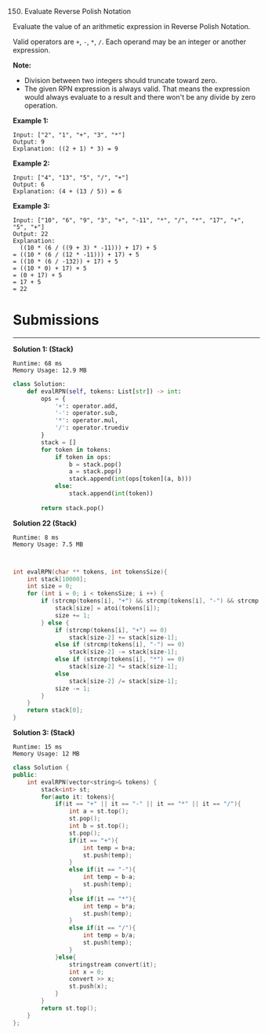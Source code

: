 150. Evaluate Reverse Polish Notation

Evaluate the value of an arithmetic expression in Reverse Polish Notation.

Valid operators are `+`, `-`, `*`, `/`. Each operand may be an integer or another expression.

**Note:**

* Division between two integers should truncate toward zero.
* The given RPN expression is always valid. That means the expression would always evaluate to a result and there won't be any divide by zero operation.

**Example 1:**
```
Input: ["2", "1", "+", "3", "*"]
Output: 9
Explanation: ((2 + 1) * 3) = 9
```

**Example 2:**
```
Input: ["4", "13", "5", "/", "+"]
Output: 6
Explanation: (4 + (13 / 5)) = 6
```

**Example 3:**
```
Input: ["10", "6", "9", "3", "+", "-11", "*", "/", "*", "17", "+", "5", "+"]
Output: 22
Explanation: 
  ((10 * (6 / ((9 + 3) * -11))) + 17) + 5
= ((10 * (6 / (12 * -11))) + 17) + 5
= ((10 * (6 / -132)) + 17) + 5
= ((10 * 0) + 17) + 5
= (0 + 17) + 5
= 17 + 5
= 22
```

# Submissions
---
**Solution 1: (Stack)**
```
Runtime: 68 ms
Memory Usage: 12.9 MB
```
```python
class Solution:
    def evalRPN(self, tokens: List[str]) -> int:
        ops = {
            '+': operator.add, 
            '-': operator.sub, 
            '*': operator.mul, 
            '/': operator.truediv
        }
        stack = []
        for token in tokens:
            if token in ops:
                b = stack.pop()
                a = stack.pop()
                stack.append(int(ops[token](a, b)))
            else:
                stack.append(int(token))
        
        return stack.pop()
```

**Solution 22 (Stack)**
```
Runtime: 8 ms
Memory Usage: 7.5 MB
```
```c


int evalRPN(char ** tokens, int tokensSize){
    int stack[10000];
    int size = 0;
    for (int i = 0; i < tokensSize; i ++) {
        if (strcmp(tokens[i], "+") && strcmp(tokens[i], "-") && strcmp(tokens[i], "*") && strcmp(tokens[i], "/")) {
            stack[size] = atoi(tokens[i]);
            size += 1;
        } else {
            if (strcmp(tokens[i], "+") == 0)
                stack[size-2] += stack[size-1];
            else if (strcmp(tokens[i], "-") == 0)
                stack[size-2] -= stack[size-1];
            else if (strcmp(tokens[i], "*") == 0)
                stack[size-2] *= stack[size-1];
            else
                stack[size-2] /= stack[size-1];
            size -= 1;
        }
    }
    return stack[0];
}
```

**Solution 3: (Stack)**
```
Runtime: 15 ms
Memory Usage: 12 MB
```
```c++
class Solution {
public:
    int evalRPN(vector<string>& tokens) {
        stack<int> st;
        for(auto it: tokens){
            if(it == "+" || it == "-" || it == "*" || it == "/"){
                int a = st.top();
                st.pop();
                int b = st.top();
                st.pop();
                if(it == "+"){
                    int temp = b+a;
                    st.push(temp);
                }
                else if(it == "-"){
                    int temp = b-a;
                    st.push(temp);
                }
                else if(it == "*"){
                    int temp = b*a;
                    st.push(temp);
                }
                else if(it == "/"){
                    int temp = b/a;
                    st.push(temp);
                }
            }else{
                stringstream convert(it);
                int x = 0;
                convert >> x;
                st.push(x);
            }
        }
        return st.top();
    }
};
```
